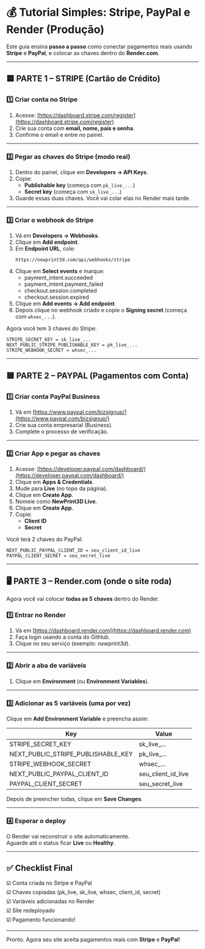 # 💰 Tutorial Simples: Stripe, PayPal e Render (Produção)

Este guia ensina **passo a passo** como conectar pagamentos reais usando **Stripe** e **PayPal**, e colocar as chaves dentro do **Render.com**.

---

## 🟦 PARTE 1 – STRIPE (Cartão de Crédito)

### 1️⃣ Criar conta no Stripe
1. Acesse: [https://dashboard.stripe.com/register](https://dashboard.stripe.com/register)
2. Crie sua conta com **email, nome, país e senha**.
3. Confirme o email e entre no painel.

---

### 2️⃣ Pegar as chaves do Stripe (modo real)
1. Dentro do painel, clique em **Developers → API Keys**.
2. Copie:
   - **Publishable key** (começa com `pk_live_...`)
   - **Secret key** (começa com `sk_live_...`)
3. Guarde essas duas chaves. Você vai colar elas no Render mais tarde.

---

### 3️⃣ Criar o webhook do Stripe
1. Vá em **Developers → Webhooks**.
2. Clique em **Add endpoint**.
3. Em **Endpoint URL**, cole:
   ```
   https://newprint3d.com/api/webhooks/stripe
   ```
4. Clique em **Select events** e marque:
   - payment_intent.succeeded
   - payment_intent.payment_failed
   - checkout.session.completed
   - checkout.session.expired
5. Clique em **Add events → Add endpoint**.
6. Depois clique no webhook criado e copie o **Signing secret** (começa com `whsec_...`).

Agora você tem 3 chaves do Stripe:
```
STRIPE_SECRET_KEY = sk_live_...
NEXT_PUBLIC_STRIPE_PUBLISHABLE_KEY = pk_live_...
STRIPE_WEBHOOK_SECRET = whsec_...
```

---

## 🟨 PARTE 2 – PAYPAL (Pagamentos com Conta)

### 1️⃣ Criar conta PayPal Business
1. Vá em [https://www.paypal.com/bizsignup/](https://www.paypal.com/bizsignup/)
2. Crie sua conta empresarial (Business).
3. Complete o processo de verificação.

---

### 2️⃣ Criar App e pegar as chaves
1. Acesse: [https://developer.paypal.com/dashboard/](https://developer.paypal.com/dashboard/)
2. Clique em **Apps & Credentials**.
3. Mude para **Live** (no topo da página).
4. Clique em **Create App**.
5. Nomeie como **NewPrint3D Live**.
6. Clique em **Create App**.
7. Copie:
   - **Client ID**
   - **Secret**

Você terá 2 chaves do PayPal:
```
NEXT_PUBLIC_PAYPAL_CLIENT_ID = seu_client_id_live
PAYPAL_CLIENT_SECRET = seu_secret_live
```

---

## 🖥️ PARTE 3 – Render.com (onde o site roda)

Agora você vai colocar **todas as 5 chaves** dentro do Render.

### 1️⃣ Entrar no Render
1. Vá em [https://dashboard.render.com](https://dashboard.render.com)
2. Faça login usando a conta do GitHub.
3. Clique no seu serviço (exemplo: *newprint3d*).

---

### 2️⃣ Abrir a aba de variáveis
1. Clique em **Environment** (ou **Environment Variables**).

---

### 3️⃣ Adicionar as 5 variáveis (uma por vez)

Clique em **Add Environment Variable** e preencha assim:

| Key | Value |
|-----|--------|
| STRIPE_SECRET_KEY | sk_live_... |
| NEXT_PUBLIC_STRIPE_PUBLISHABLE_KEY | pk_live_... |
| STRIPE_WEBHOOK_SECRET | whsec_... |
| NEXT_PUBLIC_PAYPAL_CLIENT_ID | seu_client_id_live |
| PAYPAL_CLIENT_SECRET | seu_secret_live |

Depois de preencher todas, clique em **Save Changes**.

---

### 4️⃣ Esperar o deploy
O Render vai reconstruir o site automaticamente.  
Aguarde até o status ficar **Live** ou **Healthy**.

---

## ✅ Checklist Final
☑️ Conta criada no Stripe e PayPal  
☑️ Chaves copiadas (pk_live, sk_live, whsec, client_id, secret)  
☑️ Variáveis adicionadas no Render  
☑️ Site redeployado  
☑️ Pagamento funcionando!

---

Pronto. 
Agora seu site aceita pagamentos reais com **Stripe** e **PayPal**!
